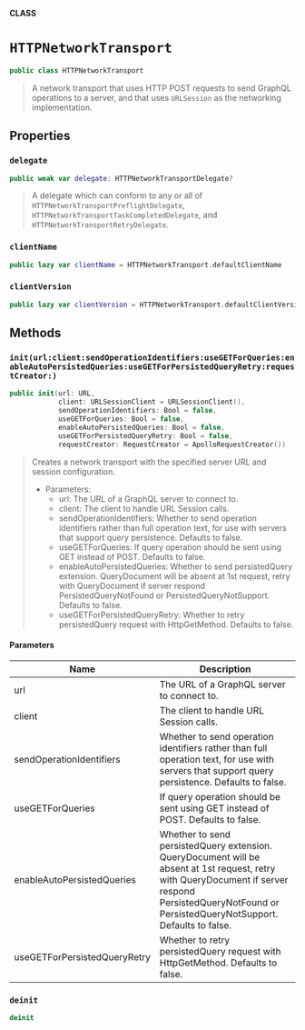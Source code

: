 **CLASS**

# `HTTPNetworkTransport`

```swift
public class HTTPNetworkTransport
```

> A network transport that uses HTTP POST requests to send GraphQL operations to a server, and that uses `URLSession` as the networking implementation.

## Properties
### `delegate`

```swift
public weak var delegate: HTTPNetworkTransportDelegate?
```

> A delegate which can conform to any or all of `HTTPNetworkTransportPreflightDelegate`, `HTTPNetworkTransportTaskCompletedDelegate`, and `HTTPNetworkTransportRetryDelegate`.

### `clientName`

```swift
public lazy var clientName = HTTPNetworkTransport.defaultClientName
```

### `clientVersion`

```swift
public lazy var clientVersion = HTTPNetworkTransport.defaultClientVersion
```

## Methods
### `init(url:client:sendOperationIdentifiers:useGETForQueries:enableAutoPersistedQueries:useGETForPersistedQueryRetry:requestCreator:)`

```swift
public init(url: URL,
            client: URLSessionClient = URLSessionClient(),
            sendOperationIdentifiers: Bool = false,
            useGETForQueries: Bool = false,
            enableAutoPersistedQueries: Bool = false,
            useGETForPersistedQueryRetry: Bool = false,
            requestCreator: RequestCreator = ApolloRequestCreator())
```

> Creates a network transport with the specified server URL and session configuration.
>
> - Parameters:
>   - url: The URL of a GraphQL server to connect to.
>   - client: The client to handle URL Session calls.
>   - sendOperationIdentifiers: Whether to send operation identifiers rather than full operation text, for use with servers that support query persistence. Defaults to false.
>   - useGETForQueries: If query operation should be sent using GET instead of POST. Defaults to false.
>   - enableAutoPersistedQueries: Whether to send persistedQuery extension. QueryDocument will be absent at 1st request, retry with QueryDocument if server respond PersistedQueryNotFound or PersistedQueryNotSupport. Defaults to false.
>   - useGETForPersistedQueryRetry: Whether to retry persistedQuery request with HttpGetMethod. Defaults to false.

#### Parameters

| Name | Description |
| ---- | ----------- |
| url | The URL of a GraphQL server to connect to. |
| client | The client to handle URL Session calls. |
| sendOperationIdentifiers | Whether to send operation identifiers rather than full operation text, for use with servers that support query persistence. Defaults to false. |
| useGETForQueries | If query operation should be sent using GET instead of POST. Defaults to false. |
| enableAutoPersistedQueries | Whether to send persistedQuery extension. QueryDocument will be absent at 1st request, retry with QueryDocument if server respond PersistedQueryNotFound or PersistedQueryNotSupport. Defaults to false. |
| useGETForPersistedQueryRetry | Whether to retry persistedQuery request with HttpGetMethod. Defaults to false. |

### `deinit`

```swift
deinit
```
